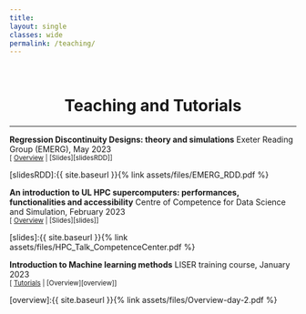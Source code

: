 ```yaml
---
title: 
layout: single
classes: wide
permalink: /teaching/
---
```

<br/> 

<!-- Google Tag Manager (noscript) -->
<noscript><iframe src="https://www.googletagmanager.com/ns.html?id=GTM-PNS829G"
height="0" width="0" style="display:none;visibility:hidden"></iframe></noscript>
<!-- End Google Tag Manager (noscript) -->

# <center> Teaching and Tutorials </center>
- - -
**Regression Discontinuity Designs: theory and simulations** Exeter Reading Group (EMERG), May 2023  <br/>
<small>[ <a href="#/" onclick="visib('abstractRDD')">Overview</a> | [Slides][slidesRDD]]</small>

<div id="abstractRDD" style="display: none; text-align: justify; line-height: 1.2" ><small>
I present Sharp Regression Discontinuity Design (RDD) and Fuzzy Design (FRD) for causal inference. I analyze how Ordinary Least Squares (OLS) and Local Linear Polynomial estimators perform when data-generating processes deviate from assumptions. Through simulations, I uncover the consistency and limitations of these estimators in non-ideal scenarios. This lecture fosters a cautious approach to interpretation, highlighting the need to assess estimator behaviour in the presence of assumption mismatches.
</small><br><br/></div>

[slidesRDD]:{{ site.baseurl }}{% link assets/files/EMERG_RDD.pdf %}

**An introduction to UL HPC supercomputers: performances, functionalities and accessibility** Centre of Competence for Data Science and Simulation, February 2023 <br/>
<small>[ <a href="#/" onclick="visib('abstract')">Overview</a> | [Slides][slides]]</small>

<div id="abstract" style="display: none; text-align: justify; line-height: 1.2" ><small>
High-performance computers, also known as supercomputers, are specialized machines that perform highly advanced and complex computing tasks. They can solve problems that are too large or complex for regular computers. 
Since 2007, the University of Luxembourg (UL) has been operating a sizeable academic HPC facility that remains one of the references for HPC implementations within the country, offering a cutting-edge research infrastructure to Luxembourg public research. 
In this lunch session, I illustrate the HPC computational abilities. I discuss some UL HPC functionalities. Finally, I present some technical requirements for accessing and using this tool.
</small><br><br/></div>

[slides]:{{ site.baseurl }}{% link assets/files/HPC_Talk_CompetenceCenter.pdf %}

**Introduction to Machine learning methods** LISER training course, January 2023 <br/>
<small> [ <a href="#/" onclick="visib('tutorial')">Tutorials</a> | [Overview][overview]]</small>

<div id="tutorial" style="display: none; text-align: justify; line-height: 1.2">
  <ul>data.info)=
  
    <li><a href="https://colab.research.google.com/drive/1DfI05FBO829VrpxRneV3d2pc9ZeIKrcn?usp=sharing">Predictor set</a></li>
    <li><a href="https://colab.research.google.com/drive/1A-6kw0lHkIZKnDqQmch3fcRT4r3QJrPR?usp=sharing">Cross-Validation</a></li>
    <li><a href="https://colab.research.google.com/drive/10Gdn7eGRXLO04OtVRuDilYtgsUIMk5nx?usp=sharing">Loss functions</a></li>
    <li><a href="https://colab.research.google.com/drive/1vMfSsVjJBZb8D4JX3LpZRUDASfvLlvVL?usp=sharing">Classification models</a></li>
    <li><a href="https://colab.research.google.com/drive/1-42OuE4HbOiYa7PGouRpBGBVncQJSos4?usp=sharing">Neural Networks</a></li>
    <li><a href="https://colab.research.google.com/drive/18gQTRbAe_LRP5Wnd_ka7HgYKsVZ9IBjh?usp=sharing">Convolutional Neural Networks for image classification</a></li>
  </ul>
</div>

[overview]:{{ site.baseurl }}{% link assets/files/Overview-day-2.pdf %}
<script>
function visib(id) {
  var x = document.getElementById(id);
  if (x.style.display === "none") {
    x.style.display = "block";
  } else {
    x.style.display = "none";
  }
}
</script>


